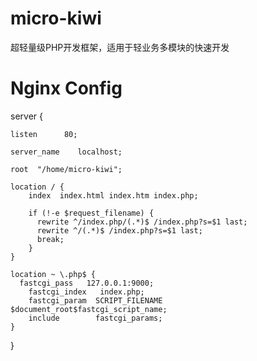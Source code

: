 # micro-kiwi
超轻量级PHP开发框架，适用于轻业务多模块的快速开发

# Nginx Config

server {

    listen      80;
    
    server_name    localhost;
    
    root  "/home/micro-kiwi";
    
    location / {
        index  index.html index.htm index.php;
 
        if (!-e $request_filename) {
          rewrite ^/index.php/(.*)$ /index.php?s=$1 last;
          rewrite ^/(.*)$ /index.php?s=$1 last;
          break;
        }
    }
    
    location ~ \.php$ {
      fastcgi_pass   127.0.0.1:9000;
        fastcgi_index   index.php;
        fastcgi_param  SCRIPT_FILENAME  $document_root$fastcgi_script_name;
        include        fastcgi_params;
    }
    
}
